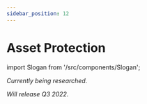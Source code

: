 ```yaml
---
sidebar_position: 12
---
```


# Asset Protection

import Slogan from '/src/components/Slogan';

*Currently being researched.* 

*Will release Q3 2022.*

<Slogan/>